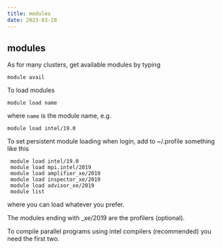 ```yaml
---
title: modules
date: 2023-03-28
---
```


modules
---

As for many clusters, get available modules by typing

```module avail```

To load modules

```module load name```

where ```name``` is the module name, e.g.

```module load intel/19.0```

To set persistent module loading when login, add to ~/.profile something like this

```
 module load intel/19.0
 module load mpi.intel/2019
 module load amplifier_xe/2019
 module load inspector_xe/2019
 module load advisor_xe/2019
 module list
```

where you can load whatever you prefer. 

The modules ending with _xe/2019 are the profilers (optional). 

To compile parallel programs using intel compilers (recommended) you need the first two.

